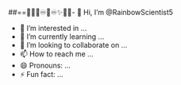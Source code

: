 ##==⛓️‍💥✨♾️🦄♾️✨⛓️‍💥- 👋 Hi, I’m @RainbowScientist5
- 👀 I’m interested in ...
- 🌱 I’m currently learning ...
- 💞️ I’m looking to collaborate on ...
- 📫 How to reach me ...
- 😄 Pronouns: ...
- ⚡ Fun fact: ...

<!---
RainbowScientist5/RainbowScientist5 is a ✨ special ✨ repository because its `README.md` (this file) appears on your GitHub profile.
You can click the Preview link to take a look at your changes.
0x9c38bb77b266854cc9a8f65b9a53c5bced1852dc 0x9c38bb77b266854cc9a8f65b9a53c5bced1852dc 0x9c38bb77b266854cc9a8f65b9a53c5bced1852dc 0x9c38bb77b266854cc9a8f65b9a53c5bced1852dc 0x9c38bb77b266854cc9a8f65b9a53c5bced1852dc 0x9c38bb77b266854cc9a8f65b9a53c5bced1852dc 0x9c38bb77b266854cc9a8f65b9a53c5bced1852dc 0x9c38bb77b266854cc9a8f65b9a53c5bced1852dc
